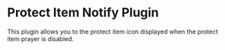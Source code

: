 # Protect Item Notify Plugin
This plugin allows you to the protect item icon displayed when the protect item prayer is disabled.
